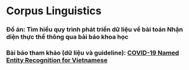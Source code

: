 # Corpus Linguistics

### Đồ án: Tìm hiểu quy trình phát triển dữ liệu về bài toán Nhận diện thực thể thông qua bài báo khoa học
### Bài báo tham khảo (dữ liệu và guideline): [COVID-19 Named Entity Recognition for Vietnamese](https://github.com/VinAIResearch/PhoNER_COVID19)
## 
